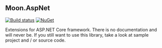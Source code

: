 ## Moon.AspNet

[![Build status](https://ci.appveyor.com/api/projects/status/jr15xibtvpyll9j1?svg=true)](https://ci.appveyor.com/project/djanosik/moon-aspnet)
[![NuGet](https://img.shields.io/nuget/v/Moon.AspNet.svg)](https://www.nuget.org/packages/Moon.AspNet)

Extensions for ASP.NET Core framework. There is no documentation and will never be. If you still want to use this library, take a look at sample project and / or source code.